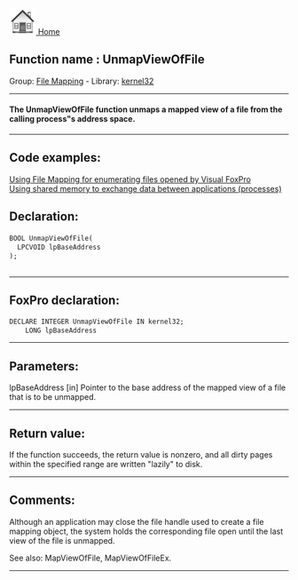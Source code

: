 [<img src="../../images/home.png"> Home ](https://github.com/VFPX/Win32API)  

## Function name : UnmapViewOfFile
Group: [File Mapping](../../functions_group.md#File_Mapping)  -  Library: [kernel32](../../libraries.md#kernel32)  
***  


#### The UnmapViewOfFile function unmaps a mapped view of a file from the calling process"s address space.
***  


## Code examples:
[Using File Mapping for enumerating files opened by Visual FoxPro](../../samples/sample_473.md)  
[Using shared memory to exchange data between applications (processes)](../../samples/sample_498.md)  

## Declaration:
```foxpro  
BOOL UnmapViewOfFile(
  LPCVOID lpBaseAddress
);
  
```  
***  


## FoxPro declaration:
```foxpro  
DECLARE INTEGER UnmapViewOfFile IN kernel32;
	LONG lpBaseAddress  
```  
***  


## Parameters:
lpBaseAddress 
[in] Pointer to the base address of the mapped view of a file that is to be unmapped.  
***  


## Return value:
If the function succeeds, the return value is nonzero, and all dirty pages within the specified range are written "lazily" to disk.  
***  


## Comments:
Although an application may close the file handle used to create a file mapping object, the system holds the corresponding file open until the last view of the file is unmapped.  
  
See also: MapViewOfFile, MapViewOfFileEx.  
  
***  


